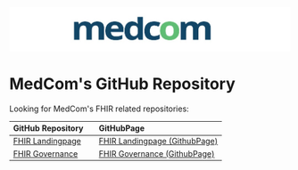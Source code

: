 ![medcom_logo_2015](https://github.com/medcomdk/.github/blob/e26dd3117e705b007f0c9be18613001736d218c7/profile/medcom_logo_2015.png "MedCom")

# MedCom's GitHub Repository

Looking for MedCom's FHIR related repositories:

|GitHub Repository||GitHubPage|
|:---|:---|:---|
| [FHIR Landingpage](https://github.com/medcomdk/MedComLandingPage) || [FHIR Landingpage (GithubPage)](https://medcomdk.github.io/MedComLandingPage/)|
| [FHIR Governance](https://github.com/medcomdk/MedCom-FHIR-Communication) || [FHIR Governance (GithubPage)](https://medcomdk.github.io/MedCom-FHIR-Communication)|
